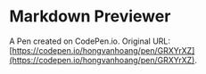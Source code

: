# Markdown Previewer

A Pen created on CodePen.io. Original URL: [https://codepen.io/hongvanhoang/pen/GRXYrXZ](https://codepen.io/hongvanhoang/pen/GRXYrXZ).

